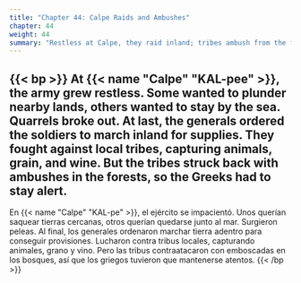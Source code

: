 ```yaml
---
title: "Chapter 44: Calpe Raids and Ambushes"
chapter: 44
weight: 44
summary: "Restless at Calpe, they raid inland; tribes ambush from the forests."
---
```


{{< bp >}}
At {{< name "Calpe" "KAL-pee" >}}, the army grew restless. Some wanted to plunder nearby lands, others wanted to stay by the sea. Quarrels broke out. At last, the generals ordered the soldiers to march inland for supplies.
They fought against local tribes, capturing animals, grain, and wine. But the tribes struck back with ambushes in the forests, so the Greeks had to stay alert.
---
En {{< name "Calpe" "KAL-pe" >}}, el ejército se impacientó. Unos querían saquear tierras cercanas, otros querían quedarse junto al mar. Surgieron peleas. Al final, los generales ordenaron marchar tierra adentro para conseguir provisiones.
Lucharon contra tribus locales, capturando animales, grano y vino. Pero las tribus contraatacaron con emboscadas en los bosques, así que los griegos tuvieron que mantenerse atentos.
{{< /bp >}}

